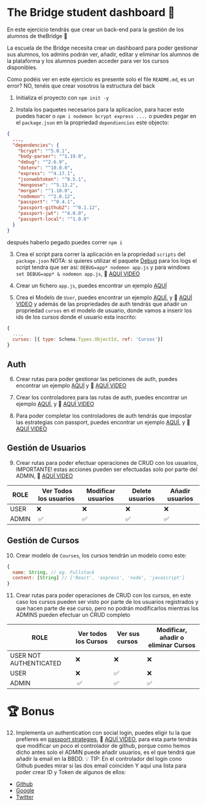 # The Bridge student dashboard 🏫

En este ejercicio tendrás que crear un back-end para la gestión de los alumnos de theBridge 🌉

La escuela de the Bridge necesita crear un dashboard para poder gestionar sus alumnos, los admins podrán ver, añadir, editar y eliminar los alumnos de la plataforma y los alumnos pueden acceder para ver los cursos disponibles.

Como podéis ver en este ejercicio es presente solo el file `README.md`, es un error? NO, tenéis que crear vosotros la estructura del back

1. Initializa el proyecto con `npm init -y`

2. Instala los paquetes necesarios para la aplicacíon, para hacer esto puedes hacer o `npm i nodemon bcrypt express ....` o puedes pegar en el `package.json` en la propriedad `dependiencies` este objecto:

```json
{
  ...,
  "dependencies": {
    "bcrypt": "^5.0.1",
    "body-parser": "^1.19.0",
    "debug": "^2.6.9",
    "dotenv": "^10.0.0",
    "express": "^4.17.1",
    "jsonwebtoken": "^8.5.1",
    "mongoose": "^5.13.2",
    "morgan": "^1.10.0",
    "nodemon": "^2.0.12",
    "passport": "^0.4.1",
    "passport-github2": "^0.1.12",
    "passport-jwt": "^4.0.0",
    "passport-local": "^1.0.0"
  }
}
```

después haberlo pegado puedes correr `npm i`

3. Crea el script para correr la aplicación en la propriedad `scripts` del `package.json`
NOTA: si quieres utilizar el paquete [Debug](https://www.npmjs.com/package/debug) para los logs el script tendra que ser así: `DEBUG=app* nodemon app.js` y para windows `set DEBUG=app* & nodemon app.js`,
🎥 [AQUÍ VIDEO](https://drive.google.com/file/d/1QRwRIO6rzcxS5a4UIw95-1HaOMtjyhqw/view?t=57m25s)

4. Crear un fichero `app.js`, puedes encontrar un ejemplo [AQUÍ](https://github.com/TheBridge-FullStackDeveloper/fs-pt2104-authentication/blob/1b1d0d652d/auth-with-comments/app.js)

5. Crea el Modelo de `User`, puedes encontrar un ejemplo [AQUÍ](https://github.com/TheBridge-FullStackDeveloper/fs-pt2104-authentication/blob/1b1d0d652d/auth-with-comments/model/User.js), y 🎥 [AQUÍ VIDEO](https://drive.google.com/file/d/1AzeZ8NPCx-qxPJYrFO6DsXtjqxwAd98V/view?t=40m29s) y además de las propriedades de auth tendrás que añadir un propriedad `cursos` en el modelo de usuario,
donde vamos a inserir los ids de los cursos donde el usuario esta inscrito:

```js
{ 
  ...,
  cursos: [{ type: Schema.Types.ObjectId, ref: 'Cursos'}]
}
```

## Auth

6. Crear rutas para poder gestionar las peticiones de auth, puedes encontrar un ejemplo [AQUÍ](https://github.com/TheBridge-FullStackDeveloper/fs-pt2104-authentication/blob/1b1d0d652d/auth-with-comments/routes/auth-route.js) y 🎥 [AQUÍ VIDEO](https://drive.google.com/file/d/1AzeZ8NPCx-qxPJYrFO6DsXtjqxwAd98V/view?t=53m09s)

7. Crear los controladores para las rutas de auth, puedes encontrar un ejemplo [AQUÍ](https://github.com/TheBridge-FullStackDeveloper/fs-pt2104-authentication/blob/1b1d0d652d/auth-with-comments/controllers/auth.controller.js), y 🎥 [AQUÍ VIDEO](https://drive.google.com/file/d/1AzeZ8NPCx-qxPJYrFO6DsXtjqxwAd98V/view?t=54m20s)

8. Para poder completar los controladores de auth tendrás que impostar las estrategias con passport, puedes encontrar un ejemplo [AQUÍ](https://github.com/TheBridge-FullStackDeveloper/fs-pt2104-authentication/blob/1b1d0d652d/auth-with-comments/auth/passport.js), y 🎥 [AQUÍ VIDEO](https://drive.google.com/file/d/1AzeZ8NPCx-qxPJYrFO6DsXtjqxwAd98V/view?t=47m14s)

## Gestión de Usuarios

9. Crear rutas para poder efectuar operaciones de CRUD con los usuarios, IMPORTANTE! estas acciones pueden ser efectuadas solo por parte del ADMIN, 🎥 [AQUÍ VIDEO](https://drive.google.com/file/d/11IC-mqLdg2jWaeKu5N3GAdJ_HDXapGfr/view?t=19m37s)

| ROLE    |  Ver Todos los usuarios | Modificar usuarios | Delete usuarios | Añadir usuarios |
| ------- | --------------------- | ---------------------| ----------------| ----------------|
| USER    | ❌                    | ❌                    | ❌              | ❌              |
| ADMIN   |  ✅                   | ✅                    | ✅              | ✅              |

## Gestión de Cursos

10. Crear modelo de `Courses`, los cursos tendrán un modelo como este:

```js
{
  name: String, // eg. Fullstack
  content: [String] // ['React', 'express', 'node', 'javascript']
}
```

11. Crear rutas para poder operaciones de CRUD con los cursos, en este caso los cursos pueden ser visto por parte de los usuarios registrados y que hacen parte de ese curso, pero no podrán modificarlos mientras los ADMINS pueden efectuar un CRUD completo

| ROLE    |  Ver todos los Cursos |  Ver sus cursos | Modificar, añadir o eliminar Cursos |
| ------- | --------------------- | --------------- | ----------------------------------- |
| USER NOT AUTHENTICATED | ❌                    | ❌              | ❌                                  |
| USER    | ❌                   | ✅              | ❌                                  |
| ADMIN   |  ✅                   | ✅              | ✅                                  |

# 🏆 Bonus

12. Implementa un authentication con social login, puedes eligir tu la que prefieres en [passport strategies](http://www.passportjs.org/packages/), 🎥 [AQUÍ VIDEO](https://drive.google.com/file/d/1iwVPeH-VLi_mc6_qIL5M_Pzme6mSasje/view?t=18m58s), para esta parte tendrás que modificar un poco el controlador de github, porque como hemos dicho antes solo el ADMIN puede añadir usuarios, es el que tendrá que añadir la email en la BBDD.
💡 TIP: En el controlador del login cono Github puedes mirar si las dos email coinciden
Y aquí una lista para poder crear ID y Token de algunos de ellos:

- [Github](https://github.com/settings/developers)
- [Google](https://developers.google.com/identity/protocols/oauth2)
- [Twitter](https://developer.twitter.com/en/docs/authentication/oauth-2-0/application-only)

